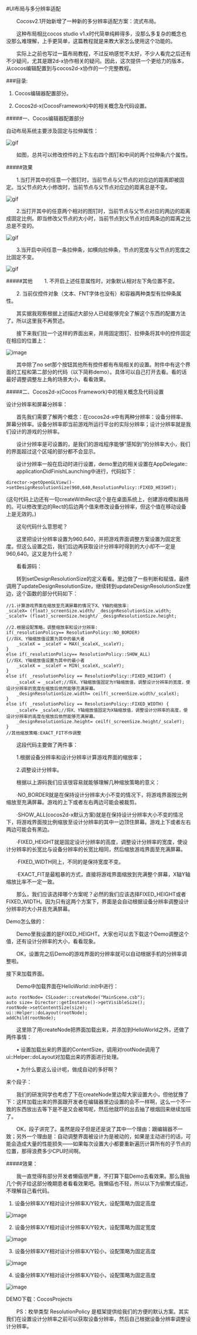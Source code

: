 #UI布局与多分辨率适配

&emsp;&emsp;Cocosv2.1开始新增了一种新的多分辨率适配方案：流式布局。 

&emsp;&emsp;这种布局相比cocos studio v1.x时代简单纯粹得多，没那么多复杂的概念也没那么难理解，上手更简单，这篇教程就是来教大家怎么使用这个功能的。 

&emsp;&emsp;实际上之前也写过一篇布局教程，不过反响感觉不太好，不少人看完之后还有不少疑问，尤其是跟2d-x协作相关的疑问。因此，这次提供一个更给力的版本，从cocos编辑配置到与cocos2d-x协作的一个完整教程。 

###目录:

1. Cocos编辑器配置部分。

2. Cocos2d-x(CocosFramework)中的相关概念及代码设置。

#####一、Cocos编辑器配置部分

自动布局系统主要涉及固定与拉伸属性：
 
![gif](res/gif001.gif) 

&emsp;&emsp;如图，总共可以修改控件的上下左右四个图钉和中间的两个拉伸条六个属性。

#####效果

&emsp;&emsp;1.当打开其中的任意一个图钉时，当前节点与父节点的对应边的距离即被固定。当父节点的大小修改时，当前节点与父节点对应边的距离总是不变。

![gif](res/gif002.gif) 
 
&emsp;&emsp;2.当打开其中的任意两个相对的图钉时，当前节点与父节点对应的两边的距离成固定比例。即当修改父节点的大小时，当前节点到父节点对应两条边的距离之比总是不变的。

![gif](res/gif003.gif) 
 
&emsp;&emsp;3.当开启中间任意一条拉伸条，如横向拉伸条，节点的宽度与父节点的宽度之比固定不变。

![gif](res/gif004.gif) 
 
#####其他
&emsp;&emsp;1. 不开启上述任意属性时，对象默认相对左下角位置不变。

&emsp;&emsp;2. 当前仅控件对象（文本、FNT字体也没有）和容器两种类型有拉伸条属性。

&emsp;&emsp;其实据我观察根据上述描述大部分人已经能够完全了解这个东西的配置方法了。所以这里我不再赘述。

&emsp;&emsp;接下来我们拉一个这样的界面出来，并用固定图钉、拉伸条将其中的控件固定在相应的位置上：
 
![image](res/image005.png) 

&emsp;&emsp;其中除了no set那个按钮其他所有控件都有布局相关的设置。附件中有这个界面的工程和第二部分的代码（以下简称demo）。具体可以自己打开去看。看的话最好调整调整左上角的场景大小，看看效果。 

#####二、Cocos2d-x(Cocos Framework)中的相关概念及代码设置

设计分辨率和屏幕分辨率： 

&emsp;&emsp;首先我们需要了解两个概念：在cocos2d-x中有两种分辨率：设备分辨率、屏幕分辨率。设备分辨率即当前游戏所运行平台的实际分辨率；设计分辨率就是我们设计的游戏的分辨率。 

&emsp;&emsp;设计分辨率是可设置的，是我们的游戏程序能够“感知到”的分辨率大小，我们的界面超过这个区域的部分都不会显示。

&emsp;&emsp;设计分辨率一般在启动时进行设置，demo里边的相关设置在AppDelegate::      &emsp;&emsp;applicationDidFinishLaunching中进行，代码如下：

    director->getOpenGLView()->setDesignResolutionSize(960,640,ResolutionPolicy::FIXED_HEIGHT);
(这句代码上边还有一句createWithRect这个是在桌面系统上，创建游戏模拟器用的。可以修改里边的Rect的后边两个值来修改设备分辨率，但这个值在移动设备上是无效的。)

&emsp;&emsp;这句代码什么意思呢？

&emsp;&emsp;这里把设计分辨率设置为960,640，并把游戏界面调整方案设置为固定宽度。但这么设置之后，我们后边再获取设计分辨率时得到的大小却不一定是960,640。这又是为什么呢？

&emsp;&emsp;看看源码：

&emsp;&emsp;转到setDesignResolutionSize的定义看看。里边做了一些判断和赋值，最终调用了updateDesignResolutionSize，继续转到updateDesignResolutionSize里边，这个函数的部分代码如下：

	//1.计算游戏界面在缩放至充满屏幕的情况下X、Y轴的缩放率:
    _scaleX= (float)_screenSize.width/ _designResolutionSize.width;
    _scaleY= (float)_screenSize.height/ _designResolutionSize.height;
  
    //2.根据设配策略，调整缩放率和设计分辨率:
    if(_resolutionPolicy== ResolutionPolicy::NO_BORDER)
    {//将X、Y轴缩放值设置为其中的最大者
        _scaleX = _scaleY = MAX(_scaleX,_scaleY);
    }
    else if(_resolutionPolicy== ResolutionPolicy::SHOW_ALL)
    {//将X、Y轴缩放值设置为其中的最小者
        _scaleX = _scaleY = MIN(_scaleX,_scaleY);
    }
    else if( _resolutionPolicy == ResolutionPolicy::FIXED_HEIGHT) {
        _scaleX = _scaleY;//将X、Y轴缩放值固定为Y轴缩放值，调整设计分辨率的宽度，使设计分辨率的宽度在缩放后依然能够充满屏幕。
        _designResolutionSize.width= ceilf(_screenSize.width/_scaleX);
    }
    else if( _resolutionPolicy == ResolutionPolicy::FIXED_WIDTH) {
        _scaleY= _scaleX;//将X、Y轴缩放值固定为X轴缩放值，调整设计分辨率的高度，使设计分辨率的高度在缩放后依然能够充满屏幕。
        _designResolutionSize.height= ceilf(_screenSize.height/_scaleY);
    }
    //其他缩放策略:EXACT_FIT不作调整
&emsp;&emsp;这段代码主要做了两件事：

&emsp;&emsp;1.根据设备分辨率和设计分辨率计算游戏界面的缩放率；

&emsp;&emsp;2.调整设计分辨率。

&emsp;&emsp;根据以上源码我们应该很容易就能够理解几种缩放策略的意义：

&emsp;&emsp;·NO_BORDER就是在保持设计分辨率大小不变的情况下，将游戏界面按比例缩放至充满屏幕。游戏的上下或者左右两边可能会被裁剪。

&emsp;&emsp;·SHOW_ALL(cocos2d-x默认方案)就是在保持设计分辨率大小不变的情况下，将游戏界面按比例缩放至设计分辨率的其中一边顶住屏幕。游戏上下或者左右两边可能会有黑边。

&emsp;&emsp;·FIXED_HEIGHT就是固定设计分辨率的高度，调整设计分辨率的宽度，使设计分辨率的长宽比与设备分辨率的长宽比相同，然后缩放游戏界面至充满屏幕。

&emsp;&emsp;·FIXED_WIDTH同上，不同的是保持宽度不变。

&emsp;&emsp;·EXACT_FIT是最粗暴的方式，直接将游戏界面缩放到充满整个屏幕，X轴Y轴缩放比率不一定一致。

&emsp;&emsp;那么，我们应该选择哪个方案呢？必然的我们应该选择FIXED_HEIGHT或者FIXED_WIDTH。因为只有这两个方案下，界面是会自动根据设备分辨率调整设计分辨率的大小并且充满屏幕。

Demo怎么做的：

&emsp;&emsp;Demo里我设置的是FIXED_HEIGHT。大家也可以去下载这个Demo调整这个值，还有设计分辨率的大小，看看现象。

&emsp;&emsp;OK，设置完之后Demo的游戏界面的分辨率就可以自动根据手机的分辨率调整啦。

接下来加载界面。

&emsp;&emsp;Demo中加载界面在HelloWorld::init中进行：

	auto rootNode= CSLoader::createNode("MainScene.csb");
    auto size= Director::getInstance()->getVisibleSize();
    rootNode->setContentSize(size);
    ui::Helper::doLayout(rootNode);
    addChild(rootNode);
&emsp;&emsp;这里除了用createNode把界面加载出来，并添加到HelloWorld之外，还做了两件事情：

&emsp;&emsp;•	设置加载出来的界面的ContentSize，调用对rootNode调用了ui::Helper::doLayout对加载出来的界面进行处理。

&emsp;&emsp;•	为什么要这么设计呢，做成自动的多好啊？

来个段子：

&emsp;&emsp;我们的研发同学也考虑了下在createNode里边帮大家设置大小，但他犹豫了下：这样加载出来的界面跟开发者在编辑器里边设置的会不一样啊，这么一个不一致的东西放出去等下是不是又会被骂呢，然后他就吓的出去抽了根烟回来继续加班了。

&emsp;&emsp;OK，段子讲完了。虽然是段子但是还是说了其中一个理由：跟编辑器不一致；另外一个理由是：自动调整界面被设计为是被动的，如果是主动进行的话，可能会造成大量的性能损失——如果每次设置大小都要重新遍历计算所有的子节点的位置，那得浪费多少CPU时间啊。

#####效果：

&emsp;&emsp;我一直觉得有部分开发者懒癌很严重，不打算下载Demo去看效果。那么我抽几个例子给这部分晚期患者看看效果吧。我懒癌也不轻，所以以下为偷懒式描述，不理解自己看代码。

1. 设备分辨率X/Y相对设计分辨率X/Y较大，设配策略为固定高度

![image](res/image006.png) 
 
2. 设备分辨率X/Y相对设计分辨率X/Y较大，设配策略为固定宽度

![image](res/image007.png) 
 
3. 设备分辨率X/Y相对设计分辨率X/Y较小，设配策略为固定高度

![image](res/image008.png) 
 
4. 设备分辨率X/Y相对设计分辨率X/Y较小，设配策略为固定高度

![image](res/image009.png) 
 
DEMO下载：CocosProjects

&emsp;&emsp;PS：枚举类型 ResolutionPolicy 是框架提供给我们的方便的默认方案。其实我们在设置设计分辨率之前可以获取设备分辨率，然后自己根据设备分辨率调整设计分辨率。 


